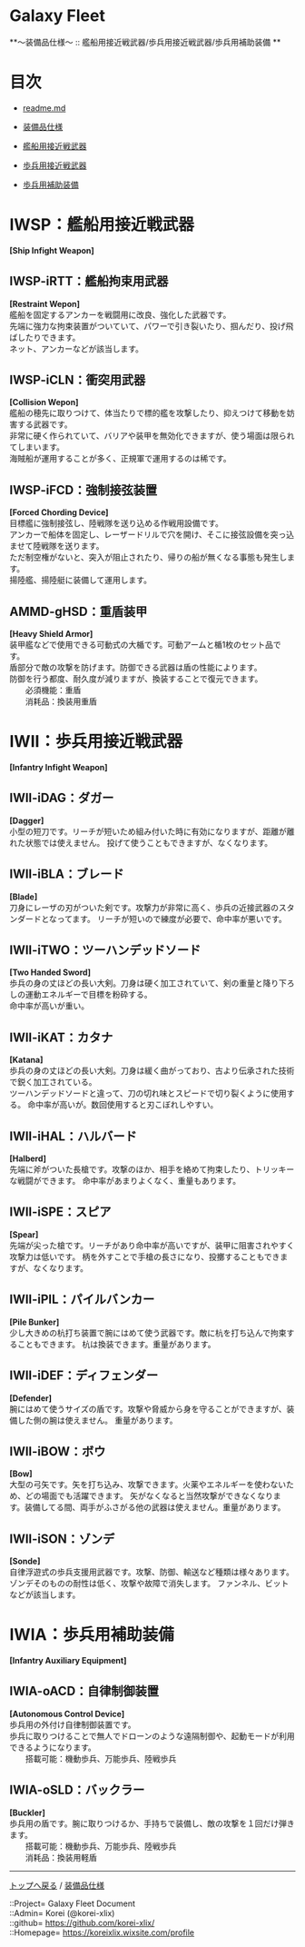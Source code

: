 # Galaxy Fleet
**～装備品仕様～ :: 艦船用接近戦武器/歩兵用接近戦武器/歩兵用補助装備 **  


# 目次 <a name="aMokuji"></a>
* [readme.md](/readme.md)
* [装備品仕様](/equip/readme.md)

* [艦船用接近戦武器](#iShipInfight)
* [歩兵用接近戦武器](#iInfantryInfight)
* [歩兵用補助装備](#iInfantryAuxiliary)




<a id="iShipInfight"></a>
# IWSP：艦船用接近戦武器
**[Ship Infight Weapon]**  


## IWSP-iRTT：艦船拘束用武器
**[Restraint Wepon]**  
艦船を固定するアンカーを戦闘用に改良、強化した武器です。  
先端に強力な拘束装置がついていて、パワーで引き裂いたり、掴んだり、投げ飛ばしたりできます。  
ネット、アンカーなどが該当します。  


## IWSP-iCLN：衝突用武器
**[Collision Wepon]**  
艦船の穂先に取りつけて、体当たりで標的艦を攻撃したり、抑えつけて移動を妨害する武器です。  
非常に硬く作られていて、バリアや装甲を無効化できますが、使う場面は限られてしまいます。  
海賊船が運用することが多く、正規軍で運用するのは稀です。  


## IWSP-iFCD：強制接弦装置
**[Forced Chording Device]**  
目標艦に強制接弦し、陸戦隊を送り込める作戦用設備です。  
アンカーで船体を固定し、レーザードリルで穴を開け、そこに接弦設備を突っ込ませて陸戦隊を送ります。  
ただ制空権がないと、突入が阻止されたり、帰りの船が無くなる事態も発生します。  
揚陸艦、揚陸艇に装備して運用します。  




## AMMD-gHSD：重盾装甲
**[Heavy Shield Armor]**  
装甲艦などで使用できる可動式の大楯です。可動アームと楯1枚のセット品です。  
盾部分で敵の攻撃を防げます。防御できる武器は盾の性能によります。  
防御を行う都度、耐久度が減りますが、換装することで復元できます。  
　　必須機能：重盾  
　　消耗品：換装用重盾  







<a id="iInfantryInfight"></a>
# IWII：歩兵用接近戦武器
**[Infantry Infight Weapon]**  


## IWII-iDAG：ダガー
**[Dagger]**  
小型の短刀です。リーチが短いため組み付いた時に有効になりますが、距離が離れた状態では使えません。
投げて使うこともできますが、なくなります。

## IWII-iBLA：ブレード
**[Blade]**  
刀身にレーザの刃がついた剣です。攻撃力が非常に高く、歩兵の近接武器のスタンダードとなってます。
リーチが短いので練度が必要で、命中率が悪いです。

## IWII-iTWO：ツーハンデッドソード
**[Two Handed Sword]**  
歩兵の身の丈ほどの長い大剣。刀身は硬く加工されていて、剣の重量と降り下ろしの運動エネルギーで目標を粉砕する。  
命中率が高いが重い。

## IWII-iKAT：カタナ
**[Katana]**  
歩兵の身の丈ほどの長い大剣。刀身は緩く曲がっており、古より伝承された技術で鋭く加工されている。  
ツーハンデッドソードと違って、刀の切れ味とスピードで切り裂くように使用する。
命中率が高いが。数回使用すると刃こぼれしやすい。

## IWII-iHAL：ハルバード
**[Halberd]**  
先端に斧がついた長槍です。攻撃のほか、相手を絡めて拘束したり、トリッキーな戦闘ができます。
命中率があまりよくなく、重量もあります。

## IWII-iSPE：スピア
**[Spear]**  
先端が尖った槍です。リーチがあり命中率が高いですが、装甲に阻害されやすく攻撃力は低いです。
柄を外すことで手槍の長さになり、投擲することもできますが、なくなります。

## IWII-iPIL：パイルバンカー
**[Pile Bunker]**  
少し大きめの杭打ち装置で腕にはめて使う武器です。敵に杭を打ち込んで拘束することもできます。
杭は換装できます。重量があります。

## IWII-iDEF：ディフェンダー
**[Defender]**  
腕にはめて使うサイズの盾です。攻撃や脅威から身を守ることができますが、装備した側の腕は使えません。
重量があります。

## IWII-iBOW：ボウ
**[Bow]**  
大型の弓矢です。矢を打ち込み、攻撃できます。火薬やエネルギーを使わないため、どの場面でも活躍できます。
矢がなくなると当然攻撃ができなくなります。装備してる間、両手がふさがる他の武器は使えません。重量があります。

## IWII-iSON：ゾンデ
**[Sonde]**  
自律浮遊式の歩兵支援用武器です。攻撃、防御、輸送など種類は様々あります。
ゾンデそのものの耐性は低く、攻撃や故障で消失します。
ファンネル、ビットなどが該当します。




<a id="iInfantryAuxiliary"></a>
# IWIA：歩兵用補助装備
**[Infantry Auxiliary Equipment]**  

## IWIA-oACD：自律制御装置
**[Autonomous Control Device]**  
歩兵用の外付け自律制御装置です。  
歩兵に取りつけることで無人でドローンのような遠隔制御や、起動モードが利用できるようになります。  
　　搭載可能：機動歩兵、万能歩兵、陸戦歩兵  

## IWIA-oSLD：バックラー
**[Buckler]**  
歩兵用の盾です。腕に取りつけるか、手持ちで装備し、敵の攻撃を１回だけ弾きます。  
　　搭載可能：機動歩兵、万能歩兵、陸戦歩兵  
　　消耗品：換装用軽盾





***
[トップへ戻る](/readme.md) / [装備品仕様](/equip/readme.md)  
  
::Project= Galaxy Fleet Document  
::Admin= Korei (@korei-xlix)  
::github= https://github.com/korei-xlix/  
::Homepage= https://koreixlix.wixsite.com/profile  
